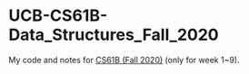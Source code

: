 # UCB-CS61B-Data_Structures_Fall_2020

My code and notes for [CS61B (Fall 2020)](http://fa20.datastructur.es/) (only for week 1~9).

